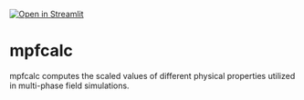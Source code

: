 [![Open in Streamlit](https://static.streamlit.io/badges/streamlit_badge_red_white.svg)](https://phasefieldcalculator.streamlit.app/)

# mpfcalc
mpfcalc computes the scaled values of different physical properties utilized in multi-phase field simulations. 

